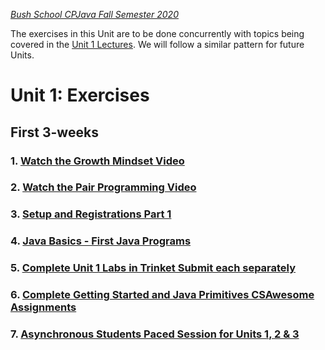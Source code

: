 [_Bush School CPJava Fall Semester 2020_](https://chandrunarayan.github.io/cpjava/)

The exercises in this Unit are to be done concurrently with topics being covered in the [Unit 1 Lectures](lectures). We will follow a similar pattern for future Units.

# Unit 1: Exercises

## First 3-weeks

### 1. [Watch the Growth Mindset Video](https://www.youtube.com/watch?v=WtKJrB5rOKs)

### 2. [Watch the Pair Programming Video](https://www.youtube.com/watch?v=q7d_JtyCq1A)

### 3. [Setup and Registrations Part 1](https://classroom.google.com/u/1/w/MTI2MDgzMTM2MDgw/tc/MTI2OTQ1MTQwODU2)

### 4. [Java Basics - First Java Programs](https://classroom.google.com/u/1/w/MTI2MDgzMTM2MDgw/tc/MTI3MjkwNDYyNzc4)

### 5. [Complete Unit 1 Labs in Trinket Submit each separately](https://trinket.io/chandru-narayan-9569/courses/cpjava)

### 6. [Complete Getting Started and Java Primitives CSAwesome Assignments](https://classroom.google.com/u/0/w/MTI2MDgzMTM2MDgw/tc/MTI3MDMxNDY0MTEx)

### 7. [Asynchronous Students Paced Session for Units 1, 2 & 3](https://app.peardeck.com/student/tixodenzx)